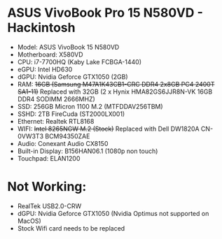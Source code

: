 # ASUS VivoBook Pro 15 N580VD - Hackintosh 

* Model: ASUS VivoBook 15 N580VD
* Motherboard: X580VD
* CPU: i7-7700HQ (Kaby Lake FCBGA-1440)
* eGPU: Intel HD630
* dGPU: Nvidia Geforce GTX1050 (2GB)
* RAM: ~~16GB (Samsung M47A1K43CB1-CRC DDR4 2x8GB PC4 2400T SA1-11)~~ Replaced with 32GB (2 x Hynix HMA82GS6JJR8N-VK 16GB DDR4 SODIMM 2666MHZ)
* SSD: 256GB Micron 1100 M.2 (MTFDDAV256TBM)
* SSHD: 2TB FireCuda (ST2000LX001)
* Ethernet: Realtek RTL8168
* WIFI: ~~Intel 8265NGW M.2 (Stock)~~ Replaced with Dell DW1820A CN-0VW3T3 BCM94350ZAE
* Audio: Conexant Audio CX8150
* Built-in Display: B156HAN06.1 (1080p non touch)
* Touchpad: ELAN1200

# Not Working:
* RealTek USB2.0-CRW
* dGPU: Nvidia Geforce GTX1050  (Nvidia Optimus not supported on MacOS)
* Stock Wifi card needs to be replaced

